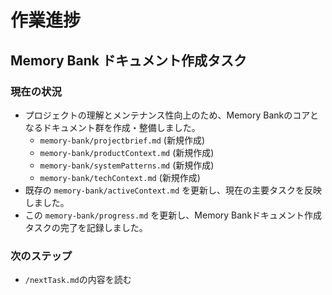 # 作業進捗

## Memory Bank ドキュメント作成タスク

### 現在の状況
- プロジェクトの理解とメンテナンス性向上のため、Memory Bankのコアとなるドキュメント群を作成・整備しました。
    - `memory-bank/projectbrief.md` (新規作成)
    - `memory-bank/productContext.md` (新規作成)
    - `memory-bank/systemPatterns.md` (新規作成)
    - `memory-bank/techContext.md` (新規作成)
- 既存の `memory-bank/activeContext.md` を更新し、現在の主要タスクを反映しました。
- この `memory-bank/progress.md` を更新し、Memory Bankドキュメント作成タスクの完了を記録しました。

### 次のステップ
- `/nextTask.md`の内容を読む
